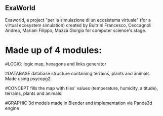 ## ExaWorld
Exaworld, a project "per la simulazione di un ecosistema virtuale" (for a virtual ecosystem simulation) created by Bultrini Francesco, Ceccagnoli Andrea, Mariani Filippo, Mazza Giorgio for computer science's stage.

# Made up of 4 modules:
#LOGIC:
    logic map, hexagons and links generator
    
#DATABASE
    database structure containing terrains, plants and animals. Made using psycopg2.

#CONCEPT
    fills the map with tiles' values (temperature, humidity, altitude), terrains, plants and animals.

#GRAPHIC
    3d models made in Blender and implementation via Panda3d engine
